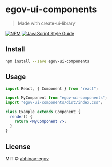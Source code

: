 # egov-ui-components

> Made with create-ui-library

[![NPM](https://img.shields.io/npm/v/egov-ui-components.svg)](https://www.npmjs.com/package/egov-ui-components) [![JavaScript Style Guide](https://img.shields.io/badge/code_style-standard-brightgreen.svg)](https://standardjs.com)

## Install

```bash
npm install --save egov-ui-components
```

## Usage

```jsx
import React, { Component } from "react";

import MyComponent from "egov-ui-components";
import "egov-ui-components/dist/index.css";

class Example extends Component {
  render() {
    return <MyComponent />;
  }
}
```

## License

MIT © [abhinav-egov](https://github.com/abhinav-egov)
